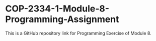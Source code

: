 # COP-2334-1-Module-8-Programming-Assignment
This is a GitHub repository link for Programming Exercise of Module 8.
